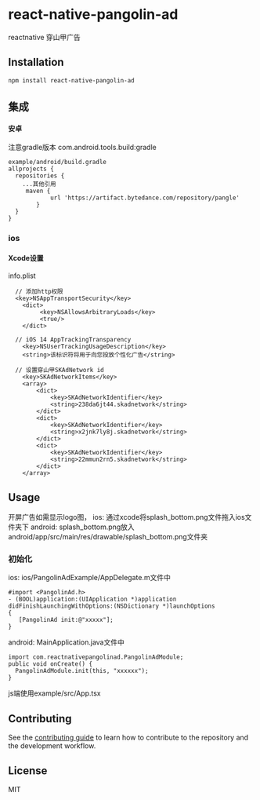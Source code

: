 # react-native-pangolin-ad

reactnative 穿山甲广告

## Installation

```sh
npm install react-native-pangolin-ad
```

## 集成
#### 安卓
注意gradle版本
com.android.tools.build:gradle

```
example/android/build.gradle
allprojects {
  repositories {
    ...其他引用
     maven {
            url 'https://artifact.bytedance.com/repository/pangle'
        }
  }
}
```

### ios
#### Xcode设置
info.plist
```
  // 添加http权限
  <key>NSAppTransportSecurity</key>
    <dict>
         <key>NSAllowsArbitraryLoads</key>
         <true/>
    </dict>

  // iOS 14 AppTrackingTransparency
	<key>NSUserTrackingUsageDescription</key>
	<string>该标识符将用于向您投放个性化广告</string>

  // 设置穿山甲SKAdNetwork id
	<key>SKAdNetworkItems</key>
	<array>
		<dict>
			<key>SKAdNetworkIdentifier</key>
			<string>238da6jt44.skadnetwork</string>
		</dict>
		<dict>
			<key>SKAdNetworkIdentifier</key>
			<string>x2jnk7ly8j.skadnetwork</string>
		</dict>
		<dict>
			<key>SKAdNetworkIdentifier</key>
			<string>22mmun2rn5.skadnetwork</string>
		</dict>
	</array>
```
<!-- https://www.pangle.cn/union/media/union/download/detail?id=16&docId=5de8d570b1afac00129330c5&osType=ios -->

## Usage

开屏广告如需显示logo图，
ios: 通过xcode将splash_bottom.png文件拖入ios文件夹下
android: splash_bottom.png放入 android/app/src/main/res/drawable/splash_bottom.png文件夹

### 初始化
ios: ios/PangolinAdExample/AppDelegate.m文件中
```
#import <PangolinAd.h>
- (BOOL)application:(UIApplication *)application didFinishLaunchingWithOptions:(NSDictionary *)launchOptions
{
   [PangolinAd init:@"xxxxx"];
}
```
android: MainApplication.java文件中
```
import com.reactnativepangolinad.PangolinAdModule;
public void onCreate() {
  PangolinAdModule.init(this, "xxxxxx");
}
```
js端使用example/src/App.tsx


## Contributing

See the [contributing guide](CONTRIBUTING.md) to learn how to contribute to the repository and the development workflow.

## License

MIT
